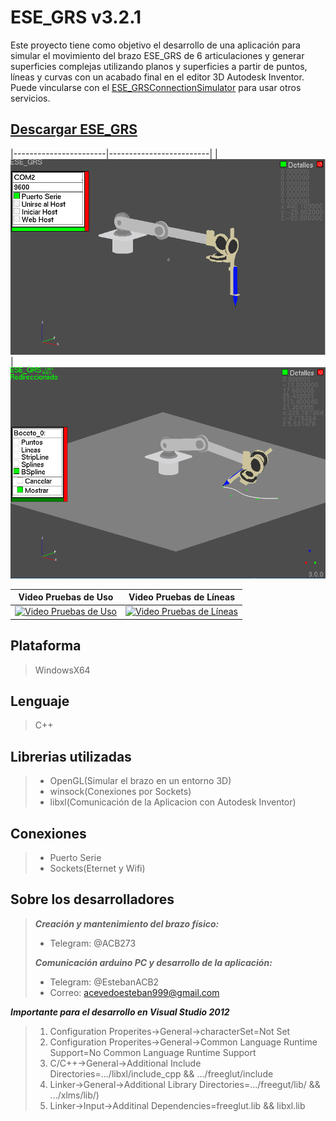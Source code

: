 # ESE_GRS v3.2.1 

Este proyecto tiene como objetivo el desarrollo de una aplicación
para simular el movimiento del brazo ESE_GRS de 6 articulaciones y 
generar superficies complejas utilizando planos y superficies a partir 
de puntos, líneas y curvas con un acabado final en el editor 3D Autodesk 
Inventor. Puede vincularse con el [ESE_GRSConnectionSimulator](https://github.com/Esteban1914/ESE_GRS_ConnectionSimulator)
para usar otros servicios.


## [Descargar ESE_GRS](https://github.com/Esteban1914/ESE_GRS/raw/master/media/ESE_GRS/ESE_GRS.rar)

|-----------------------|-------------------------|
| ![Foto de ESE_GRS](https://github.com/Esteban1914/ESE_GRS/blob/master/media/ESE_GRS.png) | ![Foto de ESE_GRS](https://github.com/Esteban1914/ESE_GRS/blob/master/media/ESE_GRS1.png)

| Video Pruebas de Uso | Video Pruebas de Líneas |
|-----------------------|-------------------------|
| [![Video Pruebas de Uso](https://github.com/user-attachments/assets/bb33f92c-5e10-49fc-a6d8-3cddcdaa4f09)](https://youtube.com/shorts/reRHz0o7SlI) | [![Video Pruebas de Líneas](https://github.com/user-attachments/assets/3aca6863-8dd5-4742-8191-78114cbe1ff7)](https://youtube.com/shorts/k08Z69qYJ9E) |


## Plataforma
>WindowsX64

## Lenguaje
>C++ 

## Librerias utilizadas
> - OpenGL(Simular el brazo en un entorno 3D)
> - winsock(Conexiones por Sockets)
> - libxl(Comunicación de la Aplicacion con Autodesk Inventor)

## Conexiones
> - Puerto Serie
> - Sockets(Eternet y Wifi)

## Sobre los desarrolladores
>***Creación y mantenimiento del brazo físico:***
> - Telegram:  @ACB273
>
>***Comunicación arduino PC y desarrollo de la aplicación:***
> - Telegram:  @EstebanACB2
> - Correo:    acevedoesteban999@gmail.com

***Importante para el desarrollo en Visual Studio 2012***
> 1. Configuration Properites->General->characterSet=Not Set
> 2. Configuration Properites->General->Common Language Runtime Support=No Common Language Runtime Support
> 3. C/C++->General->Additional Include Directories=.../libxl/include_cpp && .../freeglut/include
> 4. Linker->General->Additional Library Directories=.../freegut/lib/ && .../xlms/lib/)
> 5. Linker->Input->Additinal Dependencies=freeglut.lib && libxl.lib
